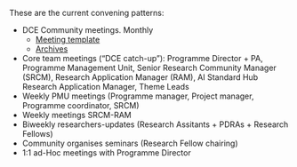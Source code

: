 These are the current convening patterns: 

- DCE Community meetings. Monthly
    - [Meeting template](https://hackmd.io/OaYxZlLpTu-1vke1DlZyBg?view) 
    - [Archives](https://hackmd.io/mOjfOz4HRX2V8Yria50HJg?view)
- Core team meetings (“DCE catch-up”): Programme Director + PA, Programme Management Unit, Senior Research Community Manager (SRCM), Research Application Manager (RAM), AI Standard Hub Research Application Manager, Theme Leads
-	Weekly PMU meetings (Programme manager, Project manager, Programme coordinator, SRCM)
-	Weekly meetings SRCM-RAM
-	Biweekly researchers-updates (Research Assitants + PDRAs + Research Fellows) 
-	Community organises seminars (Research Fellow chairing)
-	1:1 ad-Hoc meetings with Programme Director
